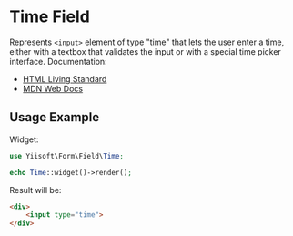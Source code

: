 # Time Field

Represents `<input>` element of type "time" that lets the user enter a time, either with a textbox that validates the 
input or with a special time picker interface. Documentation:

- [HTML Living Standard](https://html.spec.whatwg.org/multipage/input.html#time-state-(type=time))
- [MDN Web Docs](https://developer.mozilla.org/docs/Web/HTML/Element/input/time)

## Usage Example

Widget:

```php
use Yiisoft\Form\Field\Time;

echo Time::widget()->render();
```

Result will be:

```html
<div>
    <input type="time">
</div>
```
